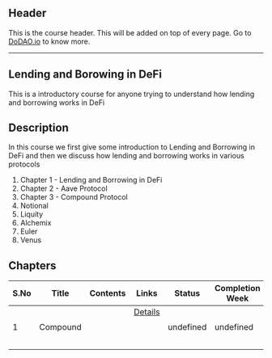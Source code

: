 ## Header
This is the course header. This will be added on top of every page. Go to [DoDAO.io](https://www.dodao.io) to know more.

 ---

 ## Lending and Borowing in DeFi
 This is a introductory course for anyone trying to understand how lending and borrowing works in DeFi

 
 ## Description
 In this course we first give some introduction to Lending and Borrowing in DeFi and then we  discuss how lending and borrowing works in various protocols
1) Chapter 1 - Lending and Borrowing in DeFi
2) Chapter 2 - Aave Protocol
3) Chapter 3 - Compound Protocol
4) Notional
5) Liquity
6) Alchemix
7) Euler
8) Venus
 
 ## Chapters
 
 | S.No        | Title       | Contents   | Links      | Status      | Completion Week |
 | ----------- | ----------- |----------- |----------- | ----------- | ----------- |
 | 1      | Compound | | [Details](generated/topics/compound.md) <br/>  <br/>  <br/>  <br/>  | undefined | undefined | 
